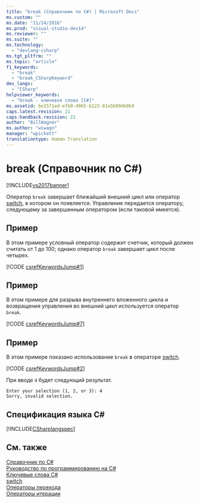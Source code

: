 ```yaml
---
title: "break (Справочник по C#) | Microsoft Docs"
ms.custom: ""
ms.date: "11/24/2016"
ms.prod: "visual-studio-dev14"
ms.reviewer: ""
ms.suite: ""
ms.technology: 
  - "devlang-csharp"
ms.tgt_pltfrm: ""
ms.topic: "article"
f1_keywords: 
  - "break"
  - "break_CSharpKeyword"
dev_langs: 
  - "CSharp"
helpviewer_keywords: 
  - "break - ключевое слово [C#]"
ms.assetid: be2571ed-efb0-4965-b122-81e5b09db0b9
caps.latest.revision: 21
caps.handback.revision: 21
author: "BillWagner"
ms.author: "wiwagn"
manager: "wpickett"
translationtype: Human Translation
---
```

# break (Справочник по C#)
[!INCLUDE[vs2017banner](../../../csharp/includes/vs2017banner.md)]

Оператор `break` завершает ближайший внешний цикл или оператор [switch](../../../csharp/language-reference/keywords/switch.md), в котором он появляется.  Управление передается оператору, следующему за завершенным оператором \(если таковой имеется\).  
  
## Пример  
 В этом примере условный оператор содержит счетчик, который должен считать от 1 до 100; однако оператор `break` завершает цикл после четырех.  
  
 [!CODE [csrefKeywordsJump#1](../CodeSnippet/VS_Snippets_VBCSharp/csrefKeywordsJump#1)]  
  
## Пример  
 В этом примере для разрыва внутреннего вложенного цикла и возвращения управления во внешний цикл используется оператор `break`.  
  
 [!CODE [csrefKeywordsJump#7](../CodeSnippet/VS_Snippets_VBCSharp/csrefKeywordsJump#7)]  
  
## Пример  
 В этом примере показано использование `break` в операторе [switch](../../../csharp/language-reference/keywords/switch.md).  
  
 [!CODE [csrefKeywordsJump#2](../CodeSnippet/VS_Snippets_VBCSharp/csrefKeywordsJump#2)]  
  
 При вводе `4` будет следующий результат.  
  
```  
Enter your selection (1, 2, or 3): 4  
Sorry, invalid selection.  
```  
  
## Спецификация языка C\#  
 [!INCLUDE[CSharplangspec](../../../csharp/language-reference/keywords/includes/csharplangspec_md.md)]  
  
## См. также  
 [Справочник по C\#](../../../csharp/language-reference/index.md)   
 [Руководство по программированию на C\#](../../../csharp/programming-guide/index.md)   
 [Ключевые слова C\#](../../../csharp/language-reference/keywords/index.md)   
 [switch](../../../csharp/language-reference/keywords/switch.md)   
 [Операторы перехода](../../../csharp/language-reference/keywords/jump-statements.md)   
 [Операторы итерации](../../../csharp/language-reference/keywords/iteration-statements.md)